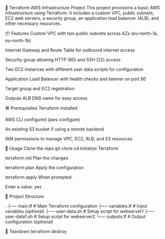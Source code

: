 🚀 Terraform AWS Infrastructure Project This project provisions a basic AWS infrastructure using Terraform. It includes a custom VPC, public subnets, EC2 web servers, a security group, an application load balancer (ALB), and other necessary resources.

📦 Features Custom VPC with two public subnets across AZs (eu-north-1a, eu-north-1b)

Internet Gateway and Route Table for outbound internet access

Security group allowing HTTP (80) and SSH (22) access

Two EC2 instances with different user data scripts for configuration

Application Load Balancer with health checks and listener on port 80

Target group and EC2 registration

Outputs ALB DNS name for easy access

🛠 Prerequisites Terraform installed

AWS CLI configured (aws configure)

An existing S3 bucket if using a remote backend

IAM permissions to manage VPC, EC2, ALB, and S3 resources

🚀 Usage Clone the repo git clone cd Initialize Terraform

terraform init Plan the changes

terraform plan Apply the configuration

terraform apply When prompted:

Enter a value: yes

📁 Project Structure

. ├── main.tf # Main Terraform configuration ├── variables.tf # Input variables (optional) ├── user-data.sh # Setup script for webserver1 ├── user-data1.sh # Setup script for webserver2 └── outputs.tf # Output configuration (optional)

🧹 Teardown terraform destroy
